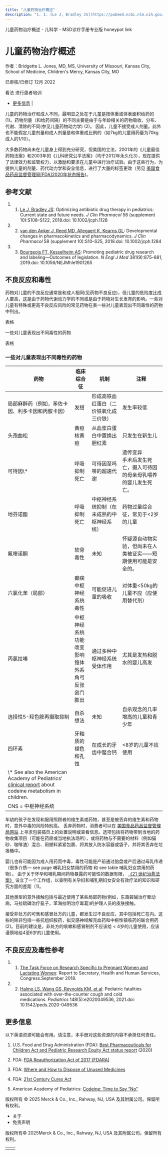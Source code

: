 ```yaml
---
title: "儿童药物治疗概述"
description: "1. 1. [Le J, Bradley JS](https://pubmed.ncbi.nlm.nih.gov/30248202/): Optimizing antibiotic drug therapy in pediatrics: Current state and future needs. _J Clin Pharmacol_ 58 (supplement 10):S108–S122, 2018.doi: 10.1002/jcph.1128"
---
```


﻿儿童药物治疗概述 \- 儿科学 \- MSD诊疗手册专业版 honeypot link

# 儿童药物治疗概述

作者：Bridgette L. Jones, MD, MS, University of Missouri, Kansas City, School of Medicine, Children's Mercy,
Kansas City, MO

已审核/已修订 12月 2022

看法 进行患者培训

- [更多信息](#更多信息_v38709947_zh) \|

儿童的药物治疗和成人不同，最明显之处在于儿童是按体重或体表面积给药的(1)。药物剂量（和给药间隔）的不同主要是由于与年龄相关的药物吸收、分布、代谢、清除的不同(参见儿童药物动力学) (2)。 因此，儿童不接受成人剂量。此外也不能假定儿童剂量和成人剂量是和体重成比例的（如7kg的儿童用药量为70kg成人的1/10）。

大多数药物尚未在儿童身上得到充分研究，但美国的立法，2001年的《儿童最佳药物法案》和2003年的《儿科研究公平法案》（均于2012年永久化3），现在提供了法律效力和监管权力，以激励和要求在儿童中进行治疗试验。由于这些行为，为提供儿童的剂量、药代动力学和安全信息，进行了大量的标签更改（另见 [美国食品药品监督管理局\[FDA\]2020年状态报告](https://www.fda.gov/media/157840/download))。

## 参考文献

1. 1. [Le J, Bradley JS](https://pubmed.ncbi.nlm.nih.gov/30248202/): Optimizing antibiotic drug therapy in pediatrics: Current state and future needs. _J Clin Pharmacol_ 58 (supplement 10):S108–S122, 2018.doi: 10.1002/jcph.1128

2. 2. [van den Anker J, Reed MD, Allegaert K, Kearns GL](https://pubmed.ncbi.nlm.nih.gov/30248190/): Developmental changes in pharmacokinetics and pharmacodynamics. _J Clin Pharmacol_ 58 (supplement 10):S10–S25, 2018.doi: 10.1002/jcph.1284

3. 3. [Bourgeois FT, Kesselheim AS](https://pubmed.ncbi.nlm.nih.gov/31461599/): Promoting pediatric drug research and labeling—Outcomes of legislation. _N Engl J Med_ 381(9):875–881, 2019.doi: 10.1056/NEJMhle1901265


## 不良反应和毒性

药物对儿童的不良反应通常是和成人相同(见药物不良反应)，但儿童的危险度比成人要高，这是由于药物代谢动力学的不同或是由于药物对生长发育的影响。一些对儿童有特殊或更高不良反应风险的常见药物在表一些对儿童表现出不同毒性的药物中列出。

表格

一些对儿童表现出不同毒性的药物

表格

### 一些对儿童表现出不同毒性的药物

| 药物 | 临床综合征 | 机制 | 注释 |
| --- | --- | --- | --- |
| 局部麻醉药（例如，苯佐卡因、利多卡因和丙胺卡因） | 发绀 | 形成高铁血红蛋白（二价铁氧化成三价铁） | 发生率较低 |
| 头孢曲松 | 黄疸<br>核黄疸 | 从血浆白蛋白中置换出胆红素 | 只发生在新生儿 |
| 可待因\\* | 呼吸抑制<br>死亡 | 可待因至吗啡的超速代谢 | 遗传变异<br>手术后发生死亡，摄入可待因的母亲母乳喂养的婴儿发生死亡。 |
| 地芬诺酯 | 呼吸抑制<br>死亡 | 中枢神经系统抑制（在未成熟的中枢神经系统） | 药物过量综合征，常见于<2岁的儿童 |
| 氟喹诺酮 | 软骨毒性 | 未知 | 怀疑源自动物实验，但尚未在人类被证实——短期使用可能是安全的。 |
| 六氯化苯（局部） | 癫痫<br>中枢神经系统毒性 | 可能促进儿童的吸收 | 对体重<50kg的儿童不应（应使用替代剂） |
| 丙氯拉嗪 | 中枢神经系统功能改变<br>影响锥体外系<br>角弓反张<br>囟门膨出 | 通过多种中枢神经系统受体作用 | 尤其是发热和脱水的婴儿高发 |
| 选择性5-羟色胺再摄取抑制 | 自杀想法 | 未知 | 自杀观念的几率增高的儿童和青少年 |
| 四环素 | 牙釉质的褪色和孔蚀 | 在成长的牙齿中螯合钙 | <8岁的儿童不应使用 |
| \\* See also the American Academy of Pediatrics' [clinical report](https://pubmed.ncbi.nlm.nih.gov/27647717/) about codeine metabolism in children. |
| CNS = 中枢神经系统 |

年幼的孩子在发现和服用照顾者的维生素或药物，甚至是被丢弃的维生素和药物时，意外中毒的风险特别高。 丢弃药物时，消费者可以在 [美国食品药品监督管理局网站](https://www.fda.gov/consumers/consumer-updates/where-and-how-dispose-unused-medicines) 上寻求包装插页上的处置说明或查看信息。选项包括将药物带到当地的药物收集项目（可能在药房或当地执法场所），或将药物与不需要的材料（例如猫砂、咖啡渣）混合、用塑料紧紧包裹、将其放入防水容器或袋子，并将其丢弃在垃圾桶中。

婴儿也有可能因为成人用药而中毒，毒性可能是产前通过胎盘或产后通过母乳传递（很多介质— see page 哺乳妇女禁用的药物 和  see table 哺乳妇女禁用的药物）。 由于关于怀孕和哺乳期间药物暴露的可能性的数据有限， [《21 世纪治愈法案》](https://www.fda.gov/regulatory-information/selected-amendments-fdc-act/21st-century-cures-act) 设立了一个工作组，以查明有关孕妇和哺乳期妇女安全有效疗法的知识和研究方面的差距（1)。

其他类型的意外接触包括与最近使用了某些局部药物(例如，东莨菪碱治疗晕动病，马拉硫磷治疗虱子，苯海拉明治疗毒葛)的护理人员的皮肤接触。

接受非处方的可售和感冒处方的儿童，都发生过不良反应，其中包括死亡在内。这些的除非包括一些抗组织胺药，拟交感神经解充血药和中枢性镇咳药的联合用药 (2)。目前的建议是，非处方的咳嗽和感冒制剂不应该给 < 4岁的儿童使用，应该谨慎地给4至6岁的儿童使用。

## 不良反应及毒性参考

1. 1. [The Task Force on Research Specific to Pregnant Women and Lactating Women](https://www.nichd.nih.gov/sites/default/files/2018-09/PRGLAC_Report.pdf): Report to Secretary, Health and Human Services, Congress.September 2018.

2. 2. [Halmo LS, Wang GS, Reynolds KM, et al](https://pubmed.ncbi.nlm.nih.gov/34607934/): Pediatric fatalities associated with over-the-counter cough and cold medications. _Pediatrics_ 148(5):e2020049536, 2021.doi: 10.1542/peds.2020-049536


## 更多信息

以下英语资源可能会有用。请注意，本手册对这些资源的内容不承担任何责任。

1. U.S. Food and Drug Administration (FDA): [Best Pharmaceuticals for Children Act and Pediatric Research Equity Act status report](https://www.fda.gov/media/157840/download) (2020)

2. FDA: [FDA Reauthorization Act of 2017 (FDARA)](https://www.fda.gov/regulatory-information/selected-amendments-fdc-act/fda-reauthorization-act-2017-fdara)

3. FDA: [Where and How to Dispose of Unused Medicines](https://www.fda.gov/consumers/consumer-updates/where-and-how-dispose-unused-medicines)

4. FDA: [21st Century Cures Act](https://www.fda.gov/regulatory-information/selected-amendments-fdc-act/21st-century-cures-act)

5. American Academy of Pediatrics: [Codeine: Time to Say “No”](https://pubmed.ncbi.nlm.nih.gov/27647717/)




版权所有 © 2025
Merck & Co., Inc., Rahway, NJ, USA 及其附属公司。保留所有权利。

- 关于
- 免责声明

版权所有© 2025Merck & Co., Inc., Rahway, NJ, USA 及其附属公司。保留所有权利。

|     |     |
| --- | --- |
|  |  |
